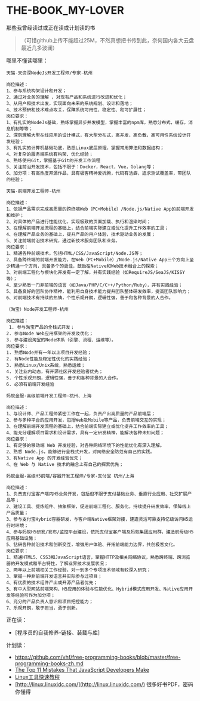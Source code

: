 # THE-BOOK_MY-LOVER
那些我曾经读过或正在读或计划读的书
>（可惜github上传不能超过25M，不然真想把书传到此，奈何国内各大云盘最近几多波澜）

哪里不懂读哪里：
```
天猫-天资深NodeJs开发工程师/专家-杭州 

岗位描述：
1、参与系统构架设计和开发； 
2、通过对业务的理解 ，对现有产品和系统进行改进和优化； 
3、从用户和技术出发，实现面向未来的系统规划、设计和落地； 
4、技术预研和技术难点攻关，保障系统可用性、稳定性、和可扩展性；
岗位要求：
1、有扎实的NodeJs基础，熟练掌握异步并发模型，掌握丰富的npm库，熟悉分布式，缓存，消息机制等等； 
2、深刻理解大型在线应用的设计模式，有大型分布式，高并发，高负载，高可用性系统设计开发经验； 
3、有扎实的计算机基础功底，熟悉Linux底层原理，掌握常用算法和数据结构； 
4、对复杂的服务端系统有构架、优化经验； 
4、熟练使用Git，掌握基于Git的开发工作流程 
5、关注前沿开发技术，包括不限于：Docker，React，Vue，Golang等； 
6、加分项：有高热度开源作品，具有极客精神爱折腾，代码有洁癖，追求测试覆盖率，带团队的经验；
```

```
天猫-前端开发工程师-杭州

岗位描述：
1、依据产品需求完成高质量的跨终端Web（PC+Mobile）/Node.js/Native App的前端开发和维护； 
2、对具体的产品进行性能优化，实现极致的页面加载、执行和渲染时间； 
3、在理解前端开发流程的基础上，结合前端实际建立或优化提升工作效率的工具； 
4、在理解产品业务的基础上，提升产品的用户体验，技术驱动业务的发展； 
5、关注前端前沿技术研究，通过新技术服务团队和业务。
岗位要求：
1、精通各种前端技术，包括HTML/CSS/JavaScript/Node.JS等； 
2、具备跨终端的前端开发能力，在Web（PC+Mobile）/Node.js/Native App三个方向上至少精通一个方向，具备多个的更佳，鼓励在Native和Web技术融合上的探索； 
3、对前端工程化与模块化开发有一定了解，并有实践经验（如RequireJS/SeaJS/KISSY等）； 
4、至少熟悉一门非前端的语言（如Java/PHP/C/C++/Python/Ruby），并有实践经验； 
5、具备良好的团队协作精神，能利用自身技术能力提升团队整体研发效率，提高团队影响力； 
6、对前端技术有持续的热情，个性乐观开朗，逻辑性强，善于和各种背景的人合作。
```

```
（淘宝）Node开发工程师-杭州

岗位描述：
￼1. 参与淘宝产品的全栈式开发； 
2. 参与Node Web应用框架的开发及优化； 
3. 参与建设淘宝的Node体系（引擎、流程、运维等）。
岗位要求：
1. 熟悉Node并有一年以上项目开发经验； 
2. 有Node性能及稳定性优化的实践经验； 
3. 熟悉Linux/Unix系统，熟悉运维； 
4. 关注业内动态，有开源社区开发经验者优先； 
5. 个性乐观开朗，逻辑性强，善于和各种背景的人合作。 
6. 必须有前端开发经验
```

```
蚂蚁金服-高级前端开发工程师-杭州、上海

岗位描述：
1、与设计师、产品工程师紧密工作在一起，负责产出高质量的产品前端层； 
2、参与多种平台的应用开发，包括Web及Mobile等产品，负责前端交互的实现； 
3、在理解前端开发流程的基础上，结合前端实际建立或优化提升工作效率的工具； 
4、能充分理解项目需求和设计需求，具有一定研发精神，能解决各种未知问题；
岗位要求：
1、有足够的移动端 Web 开发经验，对各种网络环境下的性能优化有深入理解。 
2、熟悉 Node.js，能够进行全栈式开发，对网络安全防范有自己的实践。 
3、有Native App 的开发经验优先； 
4、在 Web 与 Native 技术的融合上有自己的探索优先；
```

```
蚂蚁金服-高级H5前端/容器开发工程师/专家-支付宝 杭州/上海

岗位描述：
1、负责支付宝客户端内H5业务开发，包括但不限于支付基础业务、垂直行业应用、社交扩展产品等； 
2、建设工具、提炼组件、抽象框架，促进前端工程化、服务化，持续提升研发效率，保障线上产品质量； 
3、参与支付宝Hybrid容器研发，与客户端Native框架对接，建造灵活可靠支持亿级访问H5运行时环境； 
4、参与蚂蚁H5研发/发布/监控平台建设，依托支付宝客户端及蚂蚁集团应用群，建造航母级H5应用基础设施； 
5、钻研各种前沿技术和创新交互，增强用户体验、开拓前端能力边界，共创极客文化。
岗位要求：
1、精通HTML5、CSS3和JavaScript语言，掌握HTTP及相关网络协议，熟悉跨终端、跨浏览器的开发模式和平台特性，了解业界技术发展状况； 
2、两年以上前端相关工作经验，对一到多个专项技术领域有较深入研究； 
3、掌握一种非前端开发语言并实际参与过项目； 
4、有优质的技术组件产出或开源产品者优先； 
5、有中大型网站前端架构、H5应用的体验与性能优化、Hybrid模式应用开发、Native应用开发等经验可作为加分项； 
6、充分的产品负责人意识和项目把控能力； 
7、乐观开朗，敢于担当，勇于创新。
```

正在读：
- [程序员的自我修养-链接、装载与库] 

计划读：
- https://github.com/vhf/free-programming-books/blob/master/free-programming-books-zh.md
- [The Top 11 Mistakes That JavaScript Developers Make](https://www.airpair.com/javascript/posts/eleven-mistakes-developers-javascript)
- [Linux工具快速教程](http://linuxtools-rst.readthedocs.io/zh_CN/latest/index.html)
- [http://linux.linuxidc.com/](http://linux.linuxidc.com/) 很多好书PDF，密码你懂得
